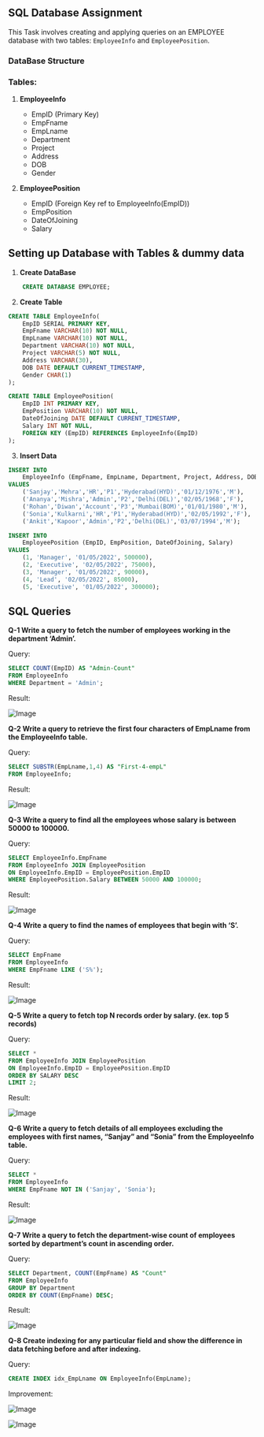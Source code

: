 ## SQL Database Assignment
This Task involves creating and applying queries on an EMPLOYEE database with two tables: `EmployeeInfo` and `EmployeePosition`.

### DataBase Structure

### Tables:

1. **EmployeeInfo**
   - EmpID (Primary Key)
   - EmpFname
   - EmpLname
   - Department
   - Project
   - Address
   - DOB
   - Gender

2. **EmployeePosition**
   - EmpID (Foreign Key ref to EmployeeInfo(EmpID))
   - EmpPosition
   - DateOfJoining
   - Salary

## Setting up Database with Tables & dummy data

1. **Create DataBase**

```sql 
    CREATE DATABASE EMPLOYEE; 
```

2. **Create Table**

```sql
CREATE TABLE EmployeeInfo(
	EmpID SERIAL PRIMARY KEY,
	EmpFname VARCHAR(10) NOT NULL,
	EmpLname VARCHAR(10) NOT NULL,
	Department VARCHAR(10) NOT NULL,
	Project VARCHAR(5) NOT NULL,
	Address VARCHAR(30),
	DOB DATE DEFAULT CURRENT_TIMESTAMP,
	Gender CHAR(1)
);

CREATE TABLE EmployeePosition(
	EmpID INT PRIMARY KEY,
	EmpPosition VARCHAR(10) NOT NULL,
	DateOfJoining DATE DEFAULT CURRENT_TIMESTAMP,
	Salary INT NOT NULL,
	FOREIGN KEY (EmpID) REFERENCES EmployeeInfo(EmpID)
);
```

3. **Insert Data**
```sql
INSERT INTO 
	EmployeeInfo (EmpFname, EmpLname, Department, Project, Address, DOB, Gender)
VALUES
	('Sanjay','Mehra','HR','P1','Hyderabad(HYD)','01/12/1976','M'),
	('Ananya','Mishra','Admin','P2','Delhi(DEL)','02/05/1968','F'),
	('Rohan','Diwan','Account','P3','Mumbai(BOM)','01/01/1980','M'),
	('Sonia','Kulkarni','HR','P1','Hyderabad(HYD)','02/05/1992','F'),
	('Ankit','Kapoor','Admin','P2','Delhi(DEL)','03/07/1994','M');

INSERT INTO
	EmployeePosition (EmpID, EmpPosition, DateOfJoining, Salary)
VALUES
	(1, 'Manager', '01/05/2022', 500000),
	(2, 'Executive', '02/05/2022', 75000),
	(3, 'Manager', '01/05/2022', 90000),
	(4, 'Lead', '02/05/2022', 85000),
	(5, 'Executive', '01/05/2022', 300000);
```

## SQL Queries

**Q-1 Write a query to fetch the number of employees working in the department ‘Admin’.**

Query:
```sql
SELECT COUNT(EmpID) AS "Admin-Count"
FROM EmployeeInfo
WHERE Department = 'Admin';
```
Result:

![Image](https://github.com/user-attachments/assets/b3dc0095-02fb-4445-8ecf-92fa711a5048)

**Q-2 Write a query to retrieve the first four characters of  EmpLname from the EmployeeInfo table.**

Query:
```sql
SELECT SUBSTR(EmpLname,1,4) AS "First-4-empL"
FROM EmployeeInfo;
```
Result:

![Image](https://github.com/user-attachments/assets/5b3c2e66-a22e-4add-b996-4bc6567fd8c5)

**Q-3 Write a query to find all the employees whose salary is between 50000 to 100000.**

Query:
```sql
SELECT EmployeeInfo.EmpFname
FROM EmployeeInfo JOIN EmployeePosition 
ON EmployeeInfo.EmpID = EmployeePosition.EmpID
WHERE EmployeePosition.Salary BETWEEN 50000 AND 100000;
```
Result:

![Image](https://github.com/user-attachments/assets/876ebd45-c7f8-480c-924f-3334b00bb8af)

**Q-4 Write a query to find the names of employees that begin with ‘S’.**

Query:
```sql
SELECT EmpFname
FROM EmployeeInfo
WHERE EmpFname LIKE ('S%');
```
Result:

![Image](https://github.com/user-attachments/assets/af8d5088-e221-49fb-b511-ec743ea13d35)

**Q-5 Write a query to fetch top N records order by salary. (ex. top 5 records)**

Query:
```sql
SELECT *
FROM EmployeeInfo JOIN EmployeePosition 
ON EmployeeInfo.EmpID = EmployeePosition.EmpID
ORDER BY SALARY DESC
LIMIT 2;
```
Result:

![Image](https://github.com/user-attachments/assets/c54be1a6-10c6-4eaa-86d2-0ed815d2c2aa)

**Q-6 Write a query to fetch details of all employees excluding the employees with first names, “Sanjay” and “Sonia” from the EmployeeInfo table.**

Query:
```sql
SELECT *
FROM EmployeeInfo
WHERE EmpFname NOT IN ('Sanjay', 'Sonia');
```
Result:

![Image](https://github.com/user-attachments/assets/4f2b6b79-b730-4f80-898a-11eb19ea7bb4)

**Q-7 Write a query to fetch the department-wise count of employees sorted by department’s count in ascending order.**

Query:
```sql
SELECT Department, COUNT(EmpFname) AS "Count"
FROM EmployeeInfo
GROUP BY Department
ORDER BY COUNT(EmpFname) DESC;
```
Result:

![Image](https://github.com/user-attachments/assets/ff3fee0d-e328-4b6a-8b13-a3ea4dfa82d9)

**Q-8 Create indexing for any particular field and show the difference in data fetching before and after indexing.**

Query:
```sql
CREATE INDEX idx_EmpLname ON EmployeeInfo(EmpLname);
```
Improvement:

![Image](https://github.com/user-attachments/assets/d6a6a50e-93a6-4efa-9fa5-b263318672d3)

![Image](https://github.com/user-attachments/assets/b4191db7-e2f6-4c14-99d0-838162638559)
